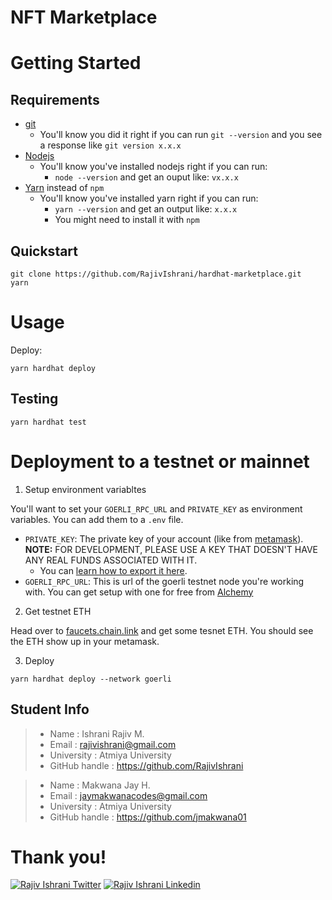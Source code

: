# NFT Marketplace 

# Getting Started

## Requirements

- [git](https://git-scm.com/book/en/v2/Getting-Started-Installing-Git)
  - You'll know you did it right if you can run `git --version` and you see a response like `git version x.x.x`
- [Nodejs](https://nodejs.org/en/)
  - You'll know you've installed nodejs right if you can run:
    - `node --version` and get an ouput like: `vx.x.x`
- [Yarn](https://classic.yarnpkg.com/lang/en/docs/install/) instead of `npm`
  - You'll know you've installed yarn right if you can run:
    - `yarn --version` and get an output like: `x.x.x`
    - You might need to install it with `npm`

## Quickstart

```
git clone https://github.com/RajivIshrani/hardhat-marketplace.git
yarn
```

# Usage

Deploy:

```
yarn hardhat deploy
```

## Testing

```
yarn hardhat test
```



# Deployment to a testnet or mainnet

1. Setup environment variabltes

You'll want to set your `GOERLI_RPC_URL` and `PRIVATE_KEY` as environment variables. You can add them to a `.env` file.

- `PRIVATE_KEY`: The private key of your account (like from [metamask](https://metamask.io/)). **NOTE:** FOR DEVELOPMENT, PLEASE USE A KEY THAT DOESN'T HAVE ANY REAL FUNDS ASSOCIATED WITH IT.
  - You can [learn how to export it here](https://metamask.zendesk.com/hc/en-us/articles/360015289632-How-to-Export-an-Account-Private-Key).
- `GOERLI_RPC_URL`: This is url of the goerli testnet node you're working with. You can get setup with one for free from [Alchemy](https://alchemy.com/?a=673c802981)

2. Get testnet ETH

Head over to [faucets.chain.link](https://faucets.chain.link/) and get some tesnet ETH. You should see the ETH show up in your metamask.

3. Deploy

```
yarn hardhat deploy --network goerli
```

## Student Info
> - Name : Ishrani Rajiv M.
> - Email : rajivishrani@gmail.com
> - University : Atmiya University
> - GitHub handle : https://github.com/RajivIshrani

> - Name : Makwana Jay H.
> - Email : jaymakwanacodes@gmail.com
> - University : Atmiya University
> - GitHub handle : https://github.com/jmakwana01

# Thank you!

[![Rajiv Ishrani Twitter](https://img.shields.io/badge/Twitter-1DA1F2?style=for-the-badge&logo=twitter&logoColor=white)](https://twitter.com/rjIshrani)
[![Rajiv Ishrani Linkedin](https://img.shields.io/badge/LinkedIn-0077B5?style=for-the-badge&logo=linkedin&logoColor=white)](https://www.linkedin.com/in/rajiv-ishrani-367979199/)

